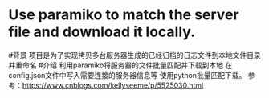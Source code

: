 # Use paramiko to match the server file and download it locally.
#背景
项目是为了实现拷贝多台服务器生成的已经归档的日志文件到本地文件目录并重命名
#介绍
利用paramiko将服务器的文件批量匹配并下载到本地
在config.json文件中写入需要连接的服务器信息等
使用python批量匹配下载。
参考：https://www.cnblogs.com/kellyseeme/p/5525030.html


